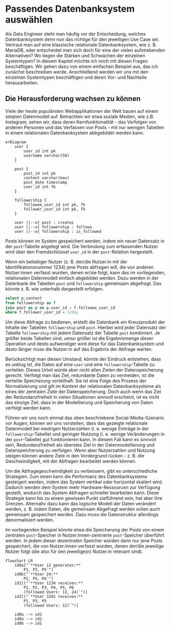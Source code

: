 # Passendes Datenbanksystem auswählen

Als Data Engineer steht man häufig vor der Entscheidung, welches Datenbanksystem denn nun das richtige für den jeweiligen Use Case sei. Vertraut man auf eine klassische relationale Datenbanksystem, wie z. B. MariaDB, oder entscheidet man sich doch für eine der vielen aufstrebenden Alternativen? Wo liegen die Stärken und Schwächen der einzelnen Systemtypen? In diesem Kapitel möchte ich mich mit diesen Fragen beschäftigen. Wir gehen dazu von einem einfachen Beispiel aus, das ich zunächst beschreiben werde. Anschließend werden wir uns mit den einzelnen Systemtypen beschäftigen und deren Vor- und Nachteile herausarbeiten.

## Die Herausforderung wachsen zu können

Viele der heute populärsten Webapplikationen der Welt bauen auf einem simplen Datenmodell auf. Betrachten wir etwa soziale Medien, wie z.B. Instagram, sehen wir, dass deren Kernfunktionalität - das Verfolgen von anderen Personen und das Verfassen von Posts - mit nur wenigen Tabellen in einem relationalen Datenbanksystem abbgebildet werden kann.

```mermaid
erDiagram
    user {
        user_id int pk
        username varchar(50)
    }

    post {
        post_id int pk
        content varchar(max)
        post_date timestamp
        user_id int fk
    }

    followership {
        followee_user_id int pk, fk
        follower_user_id int pk, fk
    }

    user ||--o{ post : creates
    user ||--o{ followership : follows
    user ||--o{ followership : is_followed
```

Posts können im System gespeichert werden, indem ein neuer Datensatz in der `post`-Tabelle angelegt wird. Die Verbindung zum erfassenden Nutzer wird über den Fremdschlüssel `user_id` in der `post`-Relation hergestellt. 

Wenn ein beliebiger Nutzer (z. B. der/die Nutzer:in mit der Identifikationsnummer 1234) jene Posts abfragen will, die von anderen Nutzer:innen verfasst wurden, denen er/sie folgt, kann das im vorliegenden, relationalen Datenmodell einfach abgebildet werden. Dazu werden in der Datenbank die Tabellen `post` und `followership` gemeinsam abgefragt. Das könnte z. B. wie unterhalb dargestellt erfolgen.

```sql
select p.content
from followership as f
join post as p on p.user_id = f.followee_user_id
where f.follower_user_id = 1234;
```

Um diese Abfrage zu bedienen, erstellt die Datenbank ein Kreuzprodukt der Inhalte der Tabellen `followership` und `post`. Hierbei wird jeder Datensatz der Tabelle `followership` mit jedem Datensatz der Tabelle `post` kombiniert. Je größer beide Tabellen sind, umso größer ist die Ergebnismenge dieser Operation und desto aufwendiger wird diese für das Datenbanksystem und desto länger muss die Nutzer:in auf das Ergebnis der Abfrage warten.

Berücksichtigt man diesen Umstand, könnte der Eindruck entstehen, dass es unklug ist, die Daten auf eine `user` und eine `followership`-Tabelle zu verteilen. Dieses Urteil würde aber nicht allen Zielen der Datenspeicherung gerecht. Verfolgt man das Ziel, redundante Daten zu vermeiden, ist die verteilte Speicherung vorteilhaft. Sie ist eine Folge des Prozess der Normalisierung und gilt im Kontext der relationalen Datenbanksysteme als eines der zentralen Ziele der Datenspeicherung. Doch auch wenn das Ziel der Redundanzfreiheit in vielen Situationen sinnvoll erscheint, ist es nicht das einzige Ziel, dass in der Modellierung und Speicherung von Daten verfolgt werden kann.

Führen wir uns noch einmal das oben beschriebene Social-Media-Szenario vor Augen, können wir uns vorstellen, dass das gezeigte relationale Datenmodell bei niedrigen Nutzerzahlen (i. e. wenige Einträge in der `followership`-Tabelle) und geringer Nutzung (i. e. wenige Veränderungen in der `post`-Tabelle) gut funktionieren kann. In diesem Fall kann es sinnvoll sein, Redundanzfreiheit als oberstes Ziel in der Datenmodellierung und Datenspeicherung zu verfolgen. Wenn aber Nutzerzahlen und Nutzung steigen können andere Ziele in den Vordergrund rücken - z. B. die Geschwindigkeit, mit der Abfragen bearbeitet werden können.

Um die Abfragegeschwindigkeit zu verbessern, gibt es unterschiedliche Strategien. Zum einen kann die Performanz des Datenbanksystems gesteigert werden, indem das System vertikal oder horizontal skaliert wird. Dadurch werden dem System mehr Hardware-Ressourcen zur Verfügung gestellt, wodurch das System Abfragen schneller bearbeiten kann. Diese Strategie kann bis zu einem gewissen Punkt zielführend sein, hat aber ihre Grenzen. Alternativ dazu kann das logische Modell der Daten verändert werden, z. B. indem Daten, die gemeinsam Abgefragt werden sollen auch gemeinsam gespeichert werden. Dazu muss die Datenstruktur allerdings denormalisiert werden.

Im vorliegenden Beispiel könnte etwa die Speicherung der Posts von einem zentralen `post`-Speicher in Nutzer:innen-zentrierte `post`-Speicher überführt werden. In jedem dieser dezentralen Speicher würden dann nur jene Posts gespeichert, die von Nutzer:innen verfasst wurden, denen der/die jeweilige Nutzer folgt (die also für den jeweilige(n) Nutzer:in relevant sind).

```mermaid
flowchart LR
    id0a["`**User 12 generates:**
        P1, P3, P5`"]
    id0b["`**User 24:**
        P2, P4, P6`"]
    id1[("`**User 1234 receives:**
        P1, P2, P3, P4, P5, P6
        (followed Users: 12, 24)`")]
    id2[("`**User 3201 receives:**
        P1, P3, P5
        (followed Users: 12)`")]

    id0a --> id1
    id0a --> id2
    id0b --> id1
```

[//]: # (2024)
[//]: # (1100/5830 Posts auf Instagram/X pro Sekunde)
[//]: # (2300 Lesezugriffe auf Instagram pro Sekunde)
[//]: # (https://de.statista.com/statistik/daten/studie/795086/umfrage/anzahl-der-nutzer-von-instagram-weltweit/#:~:text=Im%20Jahr%202023%20belief%20sich,den%20vergangenen%20Jahren%20kontinuierlich%20angestiegen.)
[//]: # (img/statista_instgram.png)
